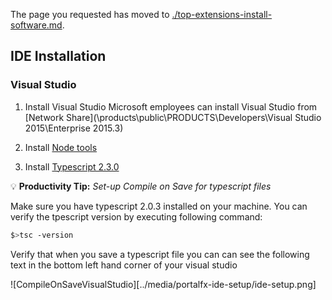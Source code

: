 <!-- TODO:  deprecate this document by removing it.  It has been  replaced by portalfx-extensions-onboarding-procedures.md, documents  -->


The page you requested has moved to [./top-extensions-install-software.md](./top-extensions-install-software.md).

## IDE Installation

### **Visual Studio**

1. Install Visual Studio
    Microsoft employees can install Visual Studio from [Network Share](\\products\public\PRODUCTS\Developers\Visual Studio 2015\Enterprise 2015.3)

1. Install [Node tools](https://github.com/Microsoft/nodejstools#readme)

1. Install [Typescript 2.3.0](https://marketplace.visualstudio.com/items?itemName=TypeScriptTeam.TypeScript203forVisualStudio2015)

:bulb: **Productivity Tip:** *Set-up Compile on Save for typescript files*

Make sure you have typescript 2.0.3 installed on your machine. You can verify the tpescript version by executing following command:

```bash
$>tsc -version
```

Verify that when you save a typescript file you can can see the following text in the bottom left hand corner of your visual studio

![CompileOnSaveVisualStudio][../media/portalfx-ide-setup/ide-setup.png]


